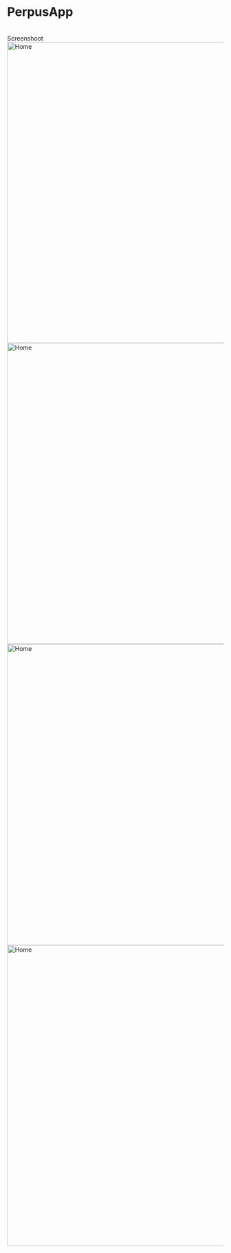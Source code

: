 # PerpusApp
<br/>
Screenshoot
<br />
<img src="https://github.com/MTegarPamungkas/perpus-app/assets/43881782/ad28c3aa-4a8f-45bf-bb95-4f98b5d1354b" width="700" alt="Home">
<img src="https://github.com/MTegarPamungkas/perpus-app/assets/43881782/714d572c-7d61-43fe-b02a-b28f941e4e12" width="700" alt="Home">
<img src="https://github.com/MTegarPamungkas/perpus-app/assets/43881782/c1566301-2435-4727-a7b5-e7877b297bc0" width="700" alt="Home">
<img src="https://github.com/MTegarPamungkas/perpus-app/assets/43881782/900d0b42-82ec-4fa4-a76e-54392fe42f03" width="700" alt="Home">

